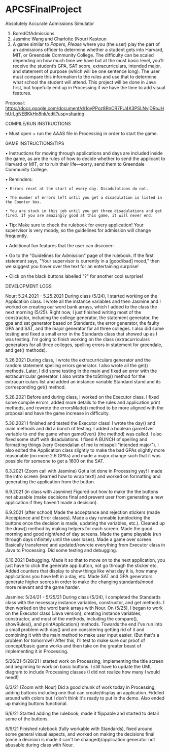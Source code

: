 # APCSFinalProject
Absolutely Accurate Admissions Simulator
1. BoredOfAdmissions
2. Jasmine Wang and Charlotte (Nour) Kastoun
3. A game similar to <i> Papers, Please </i> where you (the user) play the part of an admissions officer to determine whether a student gets into Harvard, MIT, or Greendale Community College. The difficulty can be scaled depending on how much time we have but at the most basic level, you’ll receive the student’s GPA, SAT score, extracurriculars, intended major, and statement of purpose (which will be one sentence long). The user must compare this information to the rules and use that to determine what school the student will attend. This project will be done in Java first, but hopefully end up in Processing if we have the time to add visual features.

Proposal: https://docs.google.com/document/d/1oyPPoz8RnCR7FU4K3PSLNvjDRoJHhUrLgNEBKkHn8nk/edit?usp=sharing

COMPILE/RUN INSTRUCTIONS

• Must open + run the AAAS file in Processing in order to start the game.

GAME INSTRUCTIONS/TIPS

• Instructions for moving through applications and days are included inside the game, as are the rules of how to decide whether to send the applicant to Harvard or MIT, or to ruin their life—sorry, send them to Greendale Community College.

• Reminders:

    • Errors reset at the start of every day. Disadulations do not.
    
    • The number of errors left until you get a disadulation is listed in the Counter box.
    
    • You are stuck in this job until you get three disadulations and get fired. If you are amazingly good at this game, it will never end. 
    
• Tip: Make sure to check the rulebook for every application! Your supervisor is very moody, so the guidelines for admission will change frequently.

• Additional fun features that the user can discover:

   • Go to the "Guidelines for Admission" page of the rulebook. If the first statement says, "Your supervisor is currently in a [good/bad] mood," then we suggest you hover over the text for an entertaining surprise!
   
   • Click on the black buttons labelled "?" for another cool surprise!


DEVELOPMENT LOGS

Nour:
5.24.2021 - 5.25.2021
During class (5/24), I started working on the Application class. I wrote all the instance variables and then Jasmine and I worked on creating our word bank arrays, which I added to the class the next morning (5/25). Right now, I just finished writing most of the constructor, including the college generator, the statement generator, the gpa and sat generator based on Standards, the error generator, the faulty GPA and SAT, and the major generator for all three colleges. I also did some testing and fixed a small error in the Standards class that showed up as I was testing. I'm going to finish working on the class (extracurriculars generators for all three colleges, spelling errors in statement for greendale, and get() methods).

5.26.2021
During class, I wrote the extracurriculars generator and the random statement spelling errors generator. I also wrote all the get() methods. Later, I did some testing in the main and fixed an error with the extracurricular generator. I also wrote the toString() method for the extracurriculars list and added an instance variable Standard stand and its corresponding get() method.

5.28.2021
Before and during class, I worked on the Executor class. I fixed some compile errors, added more details to the rules and application print methods, and rewrote the errorsMade() method to be more aligned with the proposal and have the game increase in difficulty. 

5.30.2021
I finished and tested the Executor class! I wrote the day() and main methods and did a bunch of testing. I added a boolean gameOver variable to end the game when gameOver() (the method) was called. I also fixed some stuff with disadulations. I fixed A BUNCH of spelling and formatting things (very Greendalian of me to misspell "intended major"). I also edited the Application class slightly to make the bad GPAs slightly more reasonable (no more 2.6 GPAs) and made a major change such that it was possible for someone to get a 1600 on the SAT. 

6.3.2021 (Zoom call with Jasmine)
Got a lot done in Processing yay! I made the intro screen (learned how to wrap text!) and worked on formatting and generating the application from the button. 

6.9.2021 (in class with Jasmine)
Figured out how to make the the buttons not abusable (make decisions final and prevent user from generating a new application if they haven't made a decision).

6.9.2021 (after school)
Made the acceptance and rejection stickers (made Acceptance and Error classes).
Made a day runnable (unblocking the buttons once the decision is made, updating the variables, etc.).
Cleaned up the draw() method by making helpers for each screen.
Made the good morning and good night/end of day screens.
Made the game playable (run through days infinitely until the user loses).
Made a game over screen.
Basically transferred and updated/rewrote everything from Executor class in Java to Processing.
Did some testing and debugging.

6.10.2021
Debugging.
Made it so that to move on to the next application, you just have to click the generate app button, not go through the sticker etc.
Added counters that display to show things like what day it is, how many applications you have left in a day, etc.
Made SAT and GPA generators generate higher scores in order to make the changing standards/mood more relevant and the game harder.

Jasmine:
5/24/21 - 5/25/21
During class (5/24), I completed the Standards class with the necessary instance variables, constructor, and get methods. I then worked on the word bank arrays with Nour. On (5/25), I began to work on the Executor class (Java version), creating instance variables, constructor, and most of the methods, including the compare(), showRules(), and printApplication() methods. Towards the end I've run into a small problem with day() and am considering getting rid of it and combining it with the main method to make user input easier. (But that's a problem for tomorrow!) After this, I'll test to make sure our proof of concept/basic game works and then take on the greater beast of implementing it in Processing.

5/26/21-5/28/21
I started work on Processing, implementing the title screen and beginning to work on basic buttons. I still have to update the UML diagram to include Processing classes (I did not realize how many I would need!)

6/3/21 (Zoom with Nour)
Did a good chunk of work today in Processing, adding buttons including one that can create/display an application. Fiddled around with colors but I don't think it's ready to put in the demo. Also ended up making buttons functional.

6/6/21
Started adding the rulebook; made it flippable and started to detail some of the buttons.

6/9/21
Finished rulebook (fully workable with Standards), fixed around some general visual aspects, and worked on making the decisions final (once a decision is made it can't be changed)/application generator not abusable during class with Nour.

